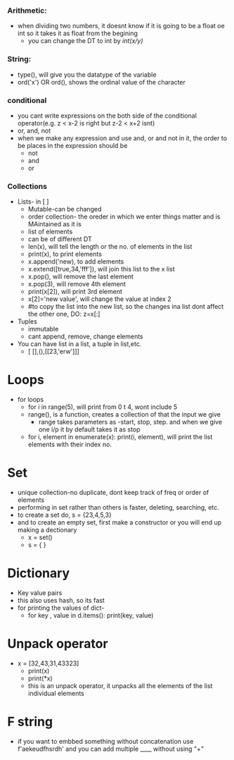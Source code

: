 ### Arithmetic:
- when dividing two numbers, it doesnt know if it is going to be a float oe int so it takes it as float from the begining
    - you can change the DT to int by *int(x/y)*
### String:
- type(), will give you the datatype of the variable
- ord('x') OR ord(), shows the ordinal value of the character
### conditional
- you cant write expressions on the both side of the conditional operator(e.g. z < x-2 is right  but z-2 < x+2 isnt)
- or, and, not
- when we make any expression and use and, or and not in it, the order to be places in the expression should be 
  - not
  - and
  - or
### Collections
- Lists- in [ ]
  - Mutable-can be changed
  - order collection- the oreder in which we enter things matter and is MAintained as it is
  - list of elements
  - can be of different DT  
  - len(x), will tell the length or the no. of elements  in the list
  - print(x), to print elements 
  - x.append('new), to add elements
  - x.extend([true,34,'fff']), will join this list to the x list
  - x.pop(), will remove the last element
  - x.pop(3), will remove 4th element
  - print(x[2]), will print 3rd element
  - x[2]='new value', will change the value at index 2
  - #to copy the list into the new list, so the changes ina list dont affect the other one, DO:
     z=x[:]
- Tuples
  - immutable
  - cant append, remove, change elements
- You can have list in a list, a tuple in list,etc.
  - [ [],(),[[23,'erw']]]
# Loops
- for loops
  - for i in range(5), will print from 0 t 4, wont include 5
  - range(), is a function, creates a collection of that the input we give
    - range takes parameters as -start, stop, step. and when we give one i/p it by default takes it as stop
  - for i, element in enumerate(x):
    print(i, element), will print the list elements with their index no.
# Set
- unique collection-no duplicate, dont keep track of freq or order of elements
- performing in set rather than others is faster, deleting, searching, etc.
- to create a set do, s = {23,4,5,3}
- and to create an empty set, first make a constructor or you will end up making a dectionary
  - x = set()
  - s = { } 
# Dictionary
- Key value pairs
- this also uses hash, so its fast
- for printing the values of dict-
  - for key , value in d.items():
    print(key, value)
# Unpack operator 
- x = [32,43,31,43323]
  - print(x)
  - print(*x) 
  - this is an unpack operator, it unpacks all the elements of the list individual elements
# F string
- if you want to embbed something without concatenation use f'aekeudfhsrdh' and you can add multiple ____ without using "+"